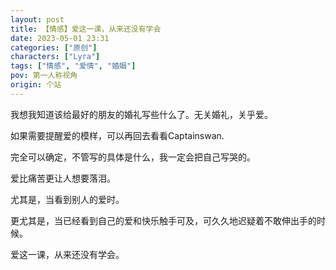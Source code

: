 ```yaml
---
layout: post
title: 【情感】爱这一课，从来还没有学会
date: 2023-05-01 23:31
categories: ["原创"]
characters: ["Lyra"]
tags: ["情感", "爱情", "婚姻"]
pov: 第一人称视角
origin: 个站
---
```


我想我知道该给最好的朋友的婚礼写些什么了。无关婚礼，关乎爱。

如果需要提醒爱的模样，可以再回去看看Captainswan.

完全可以确定，不管写的具体是什么，我一定会把自己写哭的。

爱比痛苦更让人想要落泪。

尤其是，当看到别人的爱时。

更尤其是，当已经看到自己的爱和快乐触手可及，可久久地迟疑着不敢伸出手的时候。

爱这一课，从来还没有学会。
